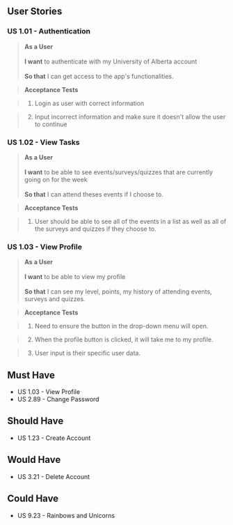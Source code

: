 ## User Stories

### US 1.01 - Authentication
> **As a User** <br></br>
> **I want** to authenticate with my University of Alberta account<br></br>
> **So that** I can get access to the app's functionalities.

> **Acceptance Tests**

> 1. Login as user with correct information

> 2. Input incorrect information and make sure it doesn't allow the user to continue

### US 1.02 - View Tasks
> **As a User** <br></br>
> **I want** to be able to see events/surveys/quizzes that are currently going on for the week<br></br>
> **So that** I can attend theses events if I choose to.

> **Acceptance Tests**

> 1. User should be able to see all of the events in a list as well as all of the surveys and quizzes if they choose to.

### US 1.03 - View Profile
> **As a User** <br></br>
> **I want** to be able to view my profile<br></br>
> **So that** I can see my level, points, my history of attending events, surveys and quizzes.

> **Acceptance Tests**

> 1. Need to ensure the button in the drop-down menu will open. 

> 2. When the profile button is clicked, it will take me to my profile. 

> 3. User input is their specific user data.

## Must Have
* US 1.03 - View Profile
* US 2.89 - Change Password 

## Should Have
* US 1.23 - Create Account

## Would Have
* US 3.21 - Delete Account

## Could Have
* US 9.23 - Rainbows and Unicorns
